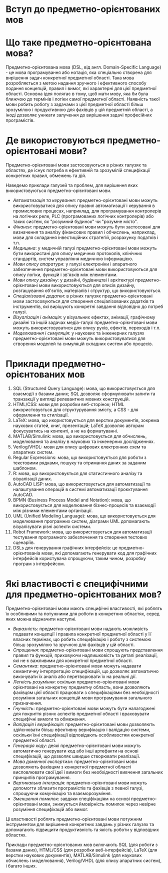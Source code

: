 <H1><b>Вступ до предметно-орієнтованих мов</b></H1>

# Що таке предметно-орієнтована мова?

Предметно-орієнтована мова (DSL, від англ. Domain-Specific Language) - це мова програмування або нотація, яка спеціально створена для вирішення задач конкретної предметної області.
Така мова розробляється з метою надання зручного і ефективного способу подання концепцій, правил і вимог, які характерні для цієї предметної області.
Основна ідея полягає в тому, щоб мати мову, яка би була ближчою до термінів і логіки самої предметної області.
Наявність такої мови робить роботу з задачами з цієї предметної області більш зрозумілою і продуктивною для фахівців у цій предметній області, а іноді дозволяє уникати залучення до вирішення задачі професійних програмістів.

# Де використовуються предметно-орієнтовані мови?

Предметно-орієнтовані мови застосовуються в різних галузях та областях, де існує потреба в ефективній та зрозумілій специфікації конкретних правил, обмежень та дій.

Наведемо приклади галузей та проблем, для вирішення яких використовуються предметно-орієнтовані мови.
- *Автоматизація та керування*: предметно-орієнтовані мови можуть використовуватися для опису правил автоматизації і керування в промислових процесах, наприклад, для програмування контролерів на логічних реле, PLC (програмованих логічних контролерів) або таких систем, як "розумний будинок" чи "розумне місто".
- *Фінанси*: предметно-орієнтовані мови можуть бути застосовані для визначення та аналізу фінансових правил і обчислень, наприклад, мови для складання інвестиційних стратегій, розрахунку податків і т.п.
- *Медицина*: у медичній галузі предметно-орієнтовані мови можуть бути використані для опису медичних протоколів, клінічних стандартів, систем управління медичною інформацією.
- *Мови опису апаратури*: у галузі електроніки і апаратного забезпечення предметно-орієнтовані мови використовуються для опису логіки, функцій і зв'язків між елементами.
- *Мови опису дизайну*: у дизайні, будівництві і архітектурі предметно-орієнтовані мови використовуються для описів дизайну, розташування об'єктів, матеріалів і структур, що використовуються.
- *Спеціалізовані додатки*: в різних галузях предметно-орієнтовані мови застосовуються для створення спеціалізованих додатків та інструментів, які вирішують конкретні завдання відповідно до потреб галузі.
- *Візуалізація і анімація*: у візуальних ефектах, анімації, графічному дизайні та іншій задачах медіа-галузі предметно-орієнтовані мови можуть використовуватися для опису рухів, ефектів, переходів і т.п.
- *Моделювання і симуляція*: у наукових та інженерних галузях предметно-орієнтовані мови можуть використовуватися для створення моделей та симуляцій складних систем або процесів.

#  Приклади предметно-орієнтованих мов

1. SQL (Structured Query Language): мова, що використовується для взаємодії з базами даних; SQL дозволяє сформулювати запити та транзакції у вигляді релевантних мовних конструкцій.
2. HTML/CSS: мови для розробки веб-сторінок; HTML використовується для структурування змісту, а CSS - для оформлення та стилізації.
3. LaTeX: мова, що икористовується для верстки документів, зокрема наукових статей, книг, презентацій; LaTeX дозволяє авторам фокусуватись на контенті, а не на форматуванні.
4. MATLAB/Simulink: мова, що використовується для обчислень, моделювання та аналізу в наукових та інженерних дослідженнях.
5. Verilog/VHDL: мови для опису цифрових електронних схем та апаратних систем.
6. Regular Expressions: мова, що використовується для роботи з текстовими рядками, пошуку та отримання даних за заданим шаблоном.
7. R: мова, що використовується для статистичного аналізу та візуалізації даних.
8. AutoCAD LISP: мова, що використовується для автоматизації та налаштування операцій в системі автоматизації проєктування AutoCAD.
9. BPMN (Business Process Model and Notation): мова, що використовується для моделювання бізнес-процесів та взаємодії між різними елементами організації.
10. UML (Unified Modeling Language): мова, що використовується для моделювання програмних систем, діаграми UML допомагають візуалізувати різні аспекти системи.
11. Robot Framework: мова, що використовується для автоматизації тестування програмного забезпечення та створення тестових сценаріїв.
12. DSLs для генерування графічних інтерфейсів: це предметно-орієнтованіа мови, які допомагають генерувати код для графічних інтерфейсів користувача спрощуючи, таким чином, розробку програм з інтерфейсом.

# Які властивості є специфічними для предметно-орієнтованих мов?

Предметно-орієнтовані мови мають специфічні властивості, які роблять їх особливими та потужними для роботи в конкретних областях, серед яких можна відзначити наступні.
- *Виразність*: предметно-орієнтовані мови надають можливість подавати концепції і правила конкретної предметної області у її власних термінах, що робить специфікацію і роботу з системою більш зрозумілою та зручною для фахівців у цій області.
- *Спрощення*: предметно-орієнтовані мови спрощують представлення правил та функцій, приховуючи надлишковість та деталі реалізації, які не є важливими для конкретної предметної області.
- *Семантика*: предметно-орієнтовані мови можуть надавати семантичну інтерпретацію специфікацій, що дозволяє автоматично виконувати їх аналіз або перетворювати їх на реальні дії.
- *Легкість розуміння*: оскільки предметно-орієнтовані мови орієнтовані на конкретну предметну область, вони дозволяють фахівцям цієї області працювати з специфікаціями без необхідності розуміння загальних концепцій мови програмування загального призначення.
- *Гнучкість*: предметно-орієнтовані мови можуть бути налагоджені для покриття різних аспектів предметної області і враховувати специфічні вимоги та обмеження.
- *Валідація і верифікація*: предметно-орієнтовані мови дозволяють здійснювати більш ефективну верифікацію і валідацію системи, оскільки їхні специфікації відповідають особливостям конкретної предметної області.
- *Генерація коду*: деякі предметно-орієнтовані мови можуть автоматично генерувати код або інші артефакти на основі специфікацій, що дозволяє швидше створювати реалізації.
- *Мова доменної експертизи*: предметно-орієнтовані мови дозволяють фахівцям з конкретної предметної області висловлювати свої ідеї і вимоги без необхідності вивчення загальних принципів програмування.
- *Вертикальна інтеграція*: предметно-орієнтовані мови можуть допомогти зблизити програмістів та фахівців з певної галузі, спрощуючи комунікацію та взаєморозуміння.
- *Зменшення помилок*: завдяки спеціфікаціям на основі предметно-орієнтовані мови, знижується ймовірність помилок через невірне розуміння специфікацій або вимог.

Ці властивості роблять предметно-орієнтовані мови потужним інструментом для вирішення конкретних завдань у різних галузях та допомагають підвищити продуктивність та якість роботи у відповідних областях.


Приклади предметно-орієнтованих мов включають SQL (для роботи з базами даних), HTML/CSS (для розробки веб-інтерфейсів), LaTeX (для верстки наукових документів), MATLAB/Simulink (для наукових обчислень і моделювання), Verilog/VHDL (для опису апаратних систем), і багато інших.
